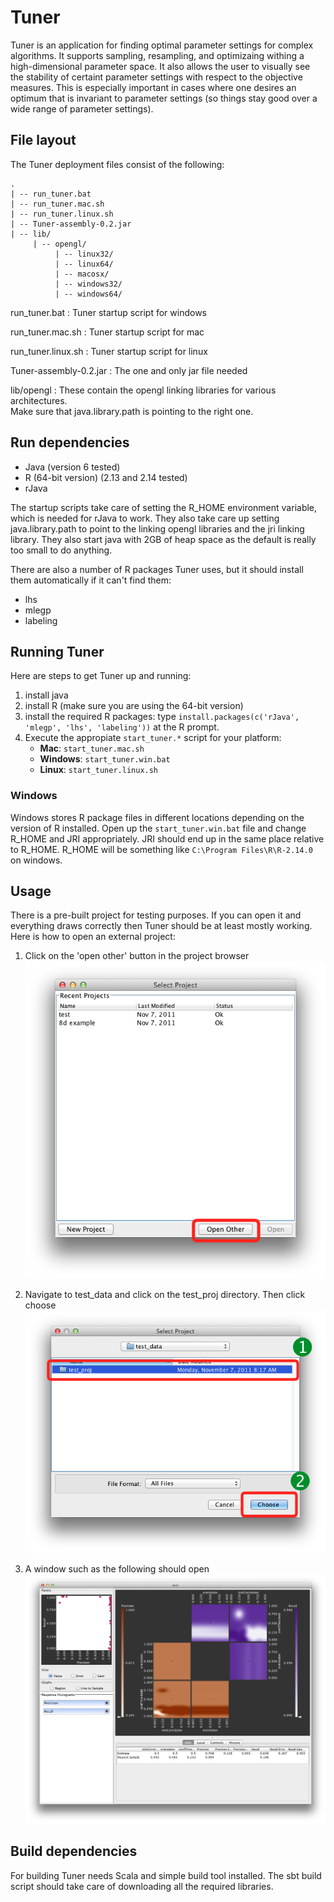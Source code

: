 # Tuner #

Tuner is an application for finding optimal parameter settings for complex
algorithms.  It supports sampling, resampling, and optimizaing withing a 
high-dimensional parameter space.  It also allows the user to visually see 
the stability of certaint parameter settings with respect to the objective
measures.  This is especially important in cases where one desires an optimum
that is invariant to parameter settings (so things stay good over a wide range
of parameter settings).

## File layout ##

The Tuner deployment files consist of the following:

    .
    | -- run_tuner.bat
    | -- run_tuner.mac.sh
    | -- run_tuner.linux.sh
    | -- Tuner-assembly-0.2.jar
    | -- lib/
         | -- opengl/
              | -- linux32/
              | -- linux64/
              | -- macosx/
              | -- windows32/
              | -- windows64/

run_tuner.bat
:  Tuner startup script for windows

run_tuner.mac.sh
:  Tuner startup script for mac

run_tuner.linux.sh
:  Tuner startup script for linux

Tuner-assembly-0.2.jar
:  The one and only jar file needed

lib/opengl
:  These contain the opengl linking libraries for various architectures.  
   Make sure that java.library.path is pointing to the right one.

## Run dependencies ##

* Java (version 6 tested)
* R (64-bit version) (2.13 and 2.14 tested)
* rJava

The startup scripts take care of setting the R_HOME environment variable,
which is needed for rJava to work.  They also take care up setting
java.library.path to point to the linking opengl libraries and the jri linking
library.  They also start java with 2GB of heap space as the default is really
too small to do anything.

There are also a number of R packages Tuner uses, but it should install them
automatically if it can't find them:

* lhs
* mlegp
* labeling

## Running Tuner ##

Here are steps to get Tuner up and running:

1. install java
2. install R (make sure you are using the 64-bit version)
3. install the required R packages: type 
   `install.packages(c('rJava', 'mlegp', 'lhs', 'labeling'))`
   at the R prompt.
4. Execute the appropiate `start_tuner.*` script for your platform:
    * __Mac__:     `start_tuner.mac.sh`
    * __Windows__: `start_tuner.win.bat`
    * __Linux__: `start_tuner.linux.sh`

### Windows ###

Windows stores R package files in different locations depending on the version
of R installed.  Open up the `start_tuner.win.bat` file and change R_HOME and
JRI appropriately.  JRI should end up in the same place relative to R_HOME.
R_HOME will be something like `C:\Program Files\R\R-2.14.0` on windows.

## Usage ##

There is a pre-built project for testing purposes.  If you can open it and
everything draws correctly then Tuner should be at least mostly working.  Here
is how to open an external project:

1. Click on the 'open other' button in the project browser
   ![](https://github.com/gabysbrain/tuner/blob/master/doc/images/open_other_button.png)

2. Navigate to test_data and click on the test_proj directory.  Then click
   choose
   ![](https://github.com/gabysbrain/tuner/blob/master/doc/images/open_test_project.png)

3. A window such as the following should open
   ![](https://github.com/gabysbrain/tuner/blob/master/doc/images/test_project_viewer.png)

## Build dependencies ##

For building Tuner needs Scala and simple build tool installed.  The sbt
build script should take care of downloading all the required libraries.

